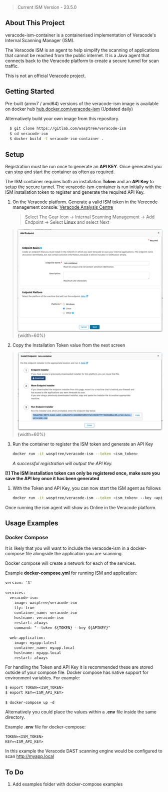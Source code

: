 > Current ISM Version - 23.5.0
<!-- ABOUT THE PROJECT -->
## About This Project


veracode-ism-container is a containerised implementation of Veracode's Internal Scanning Manager (ISM).

The Veracode ISM is an agent to help simplify the scanning of applications that cannot be reached from the public internet. It is a Java agent that connects back to the Veracode platform to create a secure tunnel for scan traffic.


This is not an official Veracode project.


<!-- GETTING STARTED -->
## Getting Started

Pre-built (armv7 / amd64) versions of the veracode-ism image is available on docker hub [hub.docker.com/veracode-ism](https://hub.docker.com/r/wasptree/veracode-ism) (Updated daily)

Alternatively build your own image from this repository.


  ```sh
    $ git clone https://gitlab.com/wasptree/veracode-ism
    $ cd veracode-ism
    $ docker build -t veracode-ism-container .
  ```



<!-- SETUP -->
## Setup

Registration must be run once to generate an **API KEY**. Once generated you can stop and start the container as often as required.

The ISM container requires both an installation **Token** and an **API Key** to setup the secure tunnel.
The veracode-ism-container is run initially with the ISM installation token to register and generate the required API Key.

1. On the Veracode platform. Generate a valid ISM token in the Verecode management console: [Veracode Analysis Centre](https://analysiscenter.veracode.com/)
   
   >Select The Gear Icon -> Internal Scanning Management -> Add Endpoint -> Select **Linux** and select Next

> ![](/images/2023-06-09-09-05-20.png){width=60%}

2. Copy the Installation Token value from the next screen

> ![](/images/2023-06-09-09-11-08.png){width=60%}

3. Run the container to register the ISM token and generate an API Key
   ```sh
   docker run -it wasptree/veracode-ism --token <ism_token>
   ```

   *A successful registration will output the API Key.*

**[!] The ISM installation token can only be registered once, make sure you save the API key once it has been generated**
1. With the Token and API Key, you can now start the ISM agent as follows
   ```sh
   docker run -it wasptree/veracode-ism --token <ism_token> --key <api_key>
   ```

Once running the ism agent will show as Online in the Veracode platform.


<!-- USAGE EXAMPLES -->
## Usage Examples


### Docker Compose
It is likely that you will want to include the veracode-ism in a docker-compose file alongside the application you are scanning.

Docker compose will create a network for each of the services.

Example **docker-compose.yml** for running ISM and application:

```
version: '3'

services:
  veracode-ism:
    image: wasptree/veracode-ism
    tty: true
    container_name: veracode-ism
    hostname: veracode-ism
    restart: always
    command: "--token ${TOKEN} --key ${APIKEY}"

  web-application:
    image: myapp:latest
    container_name: myapp.local
    hostname: myapp.local
    restart: always
```
For handling the Token and API Key it is recommended these are stored outside of your compose file. Docker compose has native support for environment variables. For example:
```
$ export TOKEN=<ISM_TOKEN>
$ export KEY=<ISM_API_KEY>

$ docker-compose up -d
```
Alternatively you could place the values within a **.env** file inside the same directory.

Example **.env** file for docker-compose:
```
TOKEN=<ISM_TOKEN>
KEY=<ISM_API_KEY>
```

In this example the Veracode DAST scanning engine would be configured to scan http://myapp.local


<!-- To Do -->
## To Do

1. Add examples folder with docker-compose examples
